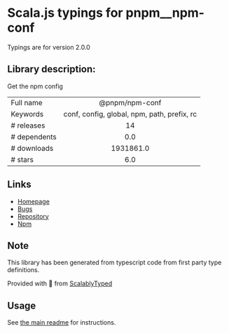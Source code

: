 
# Scala.js typings for pnpm__npm-conf

Typings are for version 2.0.0

## Library description:
Get the npm config

|                    |                 |
| ------------------ | :-------------: |
| Full name          | @pnpm/npm-conf |
| Keywords           | conf, config, global, npm, path, prefix, rc |
| # releases         | 14 |
| # dependents       | 0.0 |
| # downloads        | 1931861.0 |
| # stars            | 6.0 |

## Links
- [Homepage](https://github.com/pnpm/npm-conf#readme)
- [Bugs](https://github.com/pnpm/npm-conf/issues)
- [Repository](https://github.com/pnpm/npm-conf)
- [Npm](https://www.npmjs.com/package/%40pnpm%2Fnpm-conf)
    


## Note
This library has been generated from typescript code from first party type definitions.

Provided with :purple_heart: from [ScalablyTyped](https://github.com/oyvindberg/ScalablyTyped)

## Usage
See [the main readme](../../readme.md) for instructions.



